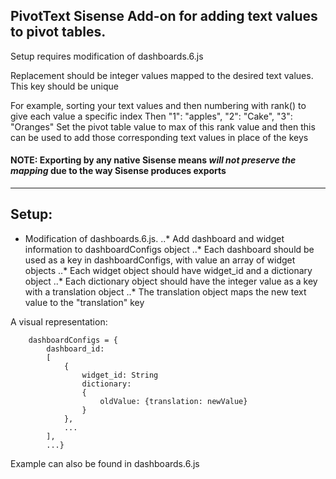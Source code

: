 ## PivotText Sisense Add-on for adding text values to pivot tables.

Setup requires modification of dashboards.6.js

Replacement should be integer values mapped to the desired text values. This key should be unique

For example, sorting your text values and then numbering with rank() to give each value a specific index
Then "1": "apples", "2": "Cake", "3": "Oranges"
Set the pivot table value to max of this rank value and then this can be used to add those corresponding text values in place of the keys

#### NOTE: Exporting by any native Sisense means *will not preserve the mapping* due to the way Sisense produces exports

---

## Setup:
* Modification of dashboards.6.js. 
..* Add dashboard and widget information to dashboardConfigs object
..* Each dashboard should be used as a key in dashboardConfigs, with value an array of widget objects
..* Each widget object should have widget_id and a dictionary object
..* Each dictionary object should have the integer value as a key with a translation object
..* The translation object maps the new text value to the "translation" key

A visual representation:


		dashboardConfigs = {
			dashboard_id: 
			[
				{
					widget_id: String
					dictionary: 
					{
						oldValue: {translation: newValue}
					}
				},
				...
			],
			...}

Example can also be found in dashboards.6.js